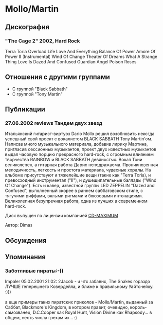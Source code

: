 # Mollo/Martin



## Дискография

### "The Cage 2" 2002, Hard Rock

Terra Toria
Overload
Life Love And Everything
Balance Of Power
Amore Of Power
II (Instrumental)
Wind Of Change
Theater Of Dreams
What A Strange Thing Love Is
Dazed And Confused
Guardian Angel
Poison Roses


## Отношения с другими группами

* C группой "Black Sabbath" 
* C группой "Tony Martin" 

## Публикации

### 27.06.2002 reviews Тандем двух звезд

<p>Итальянский гитарист-виртуоз Dario Mollo решил возобновить некогда успешный свой проект с вокалистом BLACK SABBATH Tony Martin'ом. Написав много музыкального материала, добавив лирику Мартина, пригласив сессионных музыкантов, проект двух известных музыкантов выдал часовую порцию прекрасного hard-rock, с огромным влиянием творчества RAINBOW и BLACK SABBATH девяностых. Вокал Тони великолепен, а гитарная работа Дарио неподражаема. Проникновенная мелодичность, легкость и простота материала, чудесные хоралы. На альбоме присутствуют и тяжелейшие вещи (такие как "Terra Toria), и превосходный инструментал ("II"), и душещипательные баллады ("Wind Of Change"). Есть и кавер, известной группы LED ZEPPELIN "Dazed and Confused", выполненный скорее в раннем саббатовском стиле, с тягучими риффами, вялыми ритмами и блюзовыми интонациями. Великолепная безупречная работа, одна из лучших в современном hard-rock.</p>
<p> Диск выпущен по лицензии компанией <A HREF="http://www.cd-maximum.ru">CD-MAXIMUM</A></p>

Автор: Dimas


## Обсуждения


## Упоминания

### Заботливые пираты:-))

Impaler 05.02.2001 21:02:
2Jacob - и что забавно, The Snakes гораздо ЛУЧШЕ теперешнего Ковердейла, и ближе к правильному Уайтснейку. :)))<BR><BR>а еще примеры таких пиратских приколов - Mollo/Martin, выданный за Саббат, Blackmore's Kingdom, в котором правит, очевидно, король-самозванец, D.C.Cooper как Royal Hunt, Vision Divine как Rhapsody... в общем, несть числа грехам их... :)<BR><BR>

